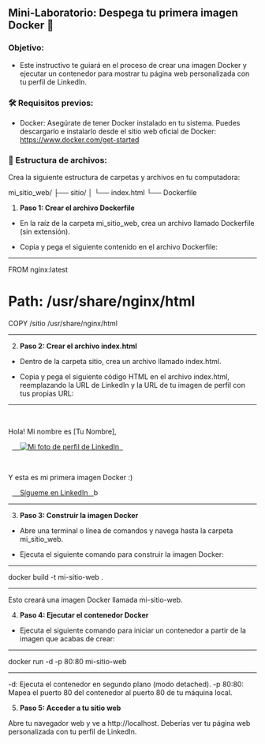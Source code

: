 ## Mini-Laboratorio: Despega tu primera imagen Docker 🚀

### Objetivo:

* Este instructivo te guiará en el proceso de crear una imagen Docker y ejecutar un contenedor para mostrar tu página web personalizada con tu perfil de LinkedIn.

### 🛠️ Requisitos previos:

* Docker: Asegúrate de tener Docker instalado en tu sistema. Puedes descargarlo e instalarlo desde el sitio web oficial de Docker: https://www.docker.com/get-started

### 📂 Estructura de archivos:

Crea la siguiente estructura de carpetas y archivos en tu computadora:

mi_sitio_web/
├── sitio/
│   └── index.html
└── Dockerfile

1. **Paso 1: Crear el archivo Dockerfile**

* En la raíz de la carpeta mi_sitio_web, crea un archivo llamado Dockerfile (sin extensión).

* Copia y pega el siguiente contenido en el archivo Dockerfile:

------

FROM nginx:latest

# Path: /usr/share/nginx/html
COPY /sitio /usr/share/nginx/html

------

2. **Paso 2: Crear el archivo index.html**

* Dentro de la carpeta sitio, crea un archivo llamado index.html.

* Copia y pega el siguiente código HTML en el archivo index.html, reemplazando la URL de LinkedIn y la URL de tu imagen de perfil con tus propias URL:

------

<!DOCTYPE html>
<html>
<head>
<title>Mi primera imagen Docker</title>
</head>
<body>
<style>
  /* ... (tu código CSS aquí) ... */
</style>

  <p class="greeting">Hola! Mi nombre es [Tu Nombre],</p>

  <a href="[Tu URL de LinkedIn]" target="_blank"> 
    <img class="profile-image" src="[Tu URL de imagen de perfil de LinkedIn]" alt="Mi foto de perfil de LinkedIn">
  </a>

  <p>Y esta es mi primera imagen Docker :)</p>

  <a href="[Tu URL de LinkedIn]" target="_blank" class="linkedin-button">
    S&iacute;gueme en LinkedIn
  </a>b
</body>
</html>

------

3. **Paso 3: Construir la imagen Docker**

* Abre una terminal o línea de comandos y navega hasta la carpeta mi_sitio_web.

* Ejecuta el siguiente comando para construir la imagen Docker:

------

docker build -t mi-sitio-web .

------

Esto creará una imagen Docker llamada mi-sitio-web.

4. **Paso 4: Ejecutar el contenedor Docker**

* Ejecuta el siguiente comando para iniciar un contenedor a partir de la imagen que acabas de crear:

------

docker run -d -p 80:80 mi-sitio-web

------

-d: Ejecuta el contenedor en segundo plano (modo detached).
-p 80:80: Mapea el puerto 80 del contenedor al puerto 80 de tu máquina local.

5. **Paso 5: Acceder a tu sitio web**

Abre tu navegador web y ve a http://localhost. Deberías ver tu página web personalizada con tu perfil de LinkedIn.